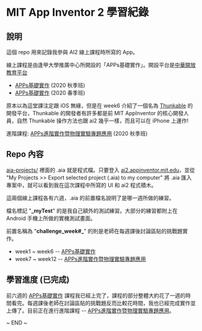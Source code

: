 # MIT App Inventor 2 學習紀錄


## 說明

這個 repo 用來記錄我參與 AI2 線上課程時所寫的 App。

線上課程是由逢甲大學推廣中心所開設的「APPs基礎實作」。開設平台是[中華開放教育平台](https://www.openedu.tw/)

* [APPs基礎實作](https://courses.openedu.tw/courses/course-v1:FCUx+QA+20014/course/) (2020 秋季班)
* [APPs基礎實作](https://courses.openedu.tw/courses/course-v1:FCUx+QA+20003/course/) (2020 春季班)

原本以為這堂課注定跟 iOS 無緣，但是在 week6 介紹了一個名為 [Thunkable](https://thunkable.com) 的開發平台，Thunkable 的開發者有許多都是前 MIT AppInventor 的核心開發人員，自然 Thunkable 操作方法也跟 ai2 幾乎一樣，而且可以在 iPhone 上運作!

進階課程: [APPs進階實作暨物理實驗專題應用](https://courses.openedu.tw/courses/course-v1:FCUx+QA+20019/course/) (2020 秋季班)


## Repo 內容

[aia-projects/](aia-projects) 裡面的 .aia 就是程式檔。只要登入 [ai2.appinventor.mit.edu](http://ai2.appinventor.mit.edu/)，並從 "My Projects >> Export selected project (.aia) to my computer" 將 .aia 匯入專案中，就可以看到我在這次課程中所寫的 UI 和 ai2 程式積木。

這兩個線上課程各有六週，.aia 的前置檔名說明了是哪一週所做的練習。

檔名標記 "**_myTest**" 的是我自己額外的測試練習。大部分的練習都附上在 Android 手機上所做的實機測試畫面。

前置名稱為 "**challenge_week#_**" 的則是老師在每週課後討論區貼的挑戰題實作。


* week1 ~ week6 -- [APPs基礎實作](https://courses.openedu.tw/courses/course-v1:FCUx+QA+20014/course/)
* week7 ~ week12 -- [APPs進階實作暨物理實驗專題應用](https://courses.openedu.tw/courses/course-v1:FCUx+QA+20019/course/)


## 學習進度 (已完成)

前六週的 [APPs基礎實作](https://courses.openedu.tw/courses/course-v1:FCUx+QA+20014/course/) 課程我已經上完了，課程的部分整體大約花了一週的時間看完。每週課後老師在討論區貼的挑戰題反而比較花時間，我也已經完成實作並上傳了。目前正在進行進階課程 -- [APPs進階實作暨物理實驗專題應用](https://courses.openedu.tw/courses/course-v1:FCUx+QA+20019/course/)。


~ END ~